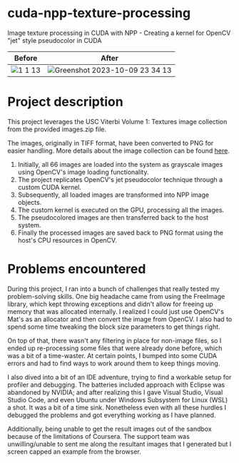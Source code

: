 # cuda-npp-texture-processing
Image texture processing in CUDA with NPP - Creating a kernel for OpenCV "jet" style pseudocolor in CUDA

  Before                   |   After                   
:-------------------------:|:-------------------------: 
![1 1 13](https://github.com/dsowsy/cuda-npp-texture-processing/assets/978118/c04d246d-e997-4d84-9b51-d42027072e49) |  ![Greenshot 2023-10-09 23 34 13](https://github.com/dsowsy/cuda-npp-texture-processing/assets/978118/c664827b-d2c8-439d-a0a7-fd2e5d694e43)

# Project description
This project leverages the USC Viterbi Volume 1: Textures image collection from the provided images.zip file. 

The images, originally in TIFF format, have been converted to PNG for easier handling.
More details about the image collection can be found [here](https://sipi.usc.edu/database/database.php?volume=textures).

1. Initially, all 66 images are loaded into the system as grayscale images using OpenCV's image loading functionality.
2. The project replicates OpenCV's jet pseudocolor technique through a custom CUDA kernel.
3. Subsequently, all loaded images are transformed into NPP image objects.
4. The custom kernel is executed on the GPU, processing all the images.
5. The pseudocolored images are then transferred back to the host system.
6. Finally the processed images are saved back to PNG format using the host's CPU resources in OpenCV.

# Problems encountered

During this project, I ran into a bunch of challenges that really tested my problem-solving skills. One big headache came from using the FreeImage library, which kept throwing exceptions and didn't allow for freeing up memory that was allocated internally. I realized I could just use OpenCV's Mat's as an allocator and then convert the image from OpenCV. I also had to spend some time tweaking the block size parameters to get things right.

On top of that, there wasn't any filtering in place for non-image files, so I ended up re-processing some files that were already done before, which was a bit of a time-waster. At certain points, I bumped into some CUDA errors and had to find ways to work around them to keep things moving.

I also dived into a bit of an IDE adventure, trying to find a workable setup for profiler and debugging. The batteries included approach with Eclipse was abandoned by NVIDIA; and after realizing this I gave  Visual Studio, Visual Studio Code, and even Ubuntu under Windows Subsystem for Linux (WSL) a shot. It was a bit of a time sink. Nonetheless even with all these hurdles I debugged the problems and got everything working as I have planned.

Additionally, being unable to get the result images out of the sandbox because of the limitations of Coursera. The support team was unwilling/unable to sent me along the resultant images that I generated
but I screen capped an example from the browser. 
